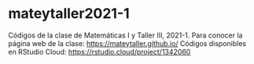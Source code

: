 # mateytaller2021-1
Códigos de la clase de Matemáticas I y Taller III, 2021-1.
Para conocer la página web de la clase:
https://mateytaller.github.io/
Códigos disponibles en RStudio Cloud:
https://rstudio.cloud/project/1342060
